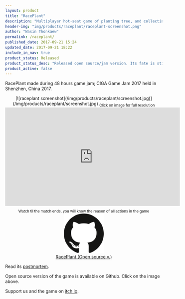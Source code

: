 ```yaml
---
layout: product
title: "RacePlant"
description: "Multiplayer hot-seat game of planting tree, and collecting its fruits for score."
header-img: "img/products/raceplant/raceplant-screenshot.png"
author: "Wasin Thonkaew"
permalink: /raceplant/
published_date: 2017-09-21 15:24
updated_date: 2017-09-21 18:22
include_in_nav: true
product_status: Released
product_status_desc: "Released open source/jam version. Its fate is still unknown"
product_active: false
---
```


RacePlant made during 48 hours game jam; CIGA Game Jam 2017 held in Shenzhen, China 2017.

<center>
[![raceplant screenshot](/img/products/raceplant/screenshot.jpg)](/img/products/raceplant/screenshot.jpg)
<sub>Click on image for full resolution</sub>
</center>

<center>
<iframe width="560" height="315" src="https://www.youtube.com/embed/3W4gL9X_Zks" frameborder="0" allowfullscreen></iframe>
<sub>Watch til the match ends, you will know the reason of all actions in the game</sub>
</center>

<center>
<a href="https://github.com/haxpor/raceplant" class="no-line"><img src="/img/contactus/github-logo.png" style="cursor: pointer;"></a><br/><a href="https://github.com/haxpor/raceplant">RacePlant (Open source v.)</a>
</center>

Read its [postmortem](/2017/09/21/postmortem-raceplant-ciga-game-jam-2017/).

Open source version of the game is available on Github. Click on the image above.

Support us and the game on [itch.io](https://abzico.itch.io/race-plant).